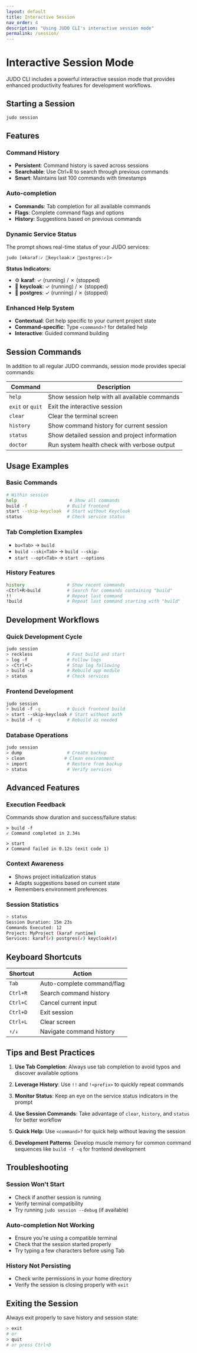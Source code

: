 ```yaml
---
layout: default
title: Interactive Session
nav_order: 4
description: "Using JUDO CLI's interactive session mode"
permalink: /session/
---
```


# Interactive Session Mode

JUDO CLI includes a powerful interactive session mode that provides enhanced productivity features for development workflows.

## Starting a Session

```bash
judo session
```

## Features

### Command History
- **Persistent**: Command history is saved across sessions
- **Searchable**: Use Ctrl+R to search through previous commands
- **Smart**: Maintains last 100 commands with timestamps

### Auto-completion
- **Commands**: Tab completion for all available commands
- **Flags**: Complete command flags and options
- **History**: Suggestions based on previous commands

### Dynamic Service Status
The prompt shows real-time status of your JUDO services:

```
judo [⚙️karaf:✓ 🔐keycloak:✗ 🐘postgres:✓]> 
```

**Status Indicators:**
- ⚙️ **karaf**: ✓ (running) / ✗ (stopped)
- 🔐 **keycloak**: ✓ (running) / ✗ (stopped)  
- 🐘 **postgres**: ✓ (running) / ✗ (stopped)

### Enhanced Help System
- **Contextual**: Get help specific to your current project state
- **Command-specific**: Type `<command>?` for detailed help
- **Interactive**: Guided command building

## Session Commands

In addition to all regular JUDO commands, session mode provides special commands:

| Command | Description |
|---------|-------------|
| `help` | Show session help with all available commands |
| `exit` or `quit` | Exit the interactive session |
| `clear` | Clear the terminal screen |
| `history` | Show command history for current session |
| `status` | Show detailed session and project information |
| `doctor` | Run system health check with verbose output |

## Usage Examples

### Basic Commands
```bash
# Within session
help                    # Show all commands
build -f               # Build frontend
start --skip-keycloak  # Start without Keycloak
status                 # Check service status
```

### Tab Completion Examples
- `bu<Tab>` → `build`
- `build --ski<Tab>` → `build --skip-`
- `start --opt<Tab>` → `start --options`

### History Features
```bash
history                # Show recent commands
<Ctrl+R>build          # Search for commands containing "build"
!!                     # Repeat last command
!build                 # Repeat last command starting with "build"
```

## Development Workflows

### Quick Development Cycle
```bash
judo session
> reckless             # Fast build and start
> log -f               # Follow logs
> <Ctrl+C>             # Stop log following
> build -a             # Rebuild app module
> status               # Check services
```

### Frontend Development
```bash
judo session
> build -f -q          # Quick frontend build
> start --skip-keycloak # Start without auth
> build -f -q          # Rebuild as needed
```

### Database Operations
```bash
judo session
> dump                 # Create backup
> clean               # Clean environment
> import               # Restore from backup
> status               # Verify services
```

## Advanced Features

### Execution Feedback
Commands show duration and success/failure status:
```
> build -f
✓ Command completed in 2.34s

> start
✗ Command failed in 0.12s (exit code 1)
```

### Context Awareness
- Shows project initialization status
- Adapts suggestions based on current state
- Remembers environment preferences

### Session Statistics
```bash
> status
Session Duration: 15m 23s
Commands Executed: 12
Project: MyProject (karaf runtime)
Services: karaf(✓) postgres(✓) keycloak(✗)
```

## Keyboard Shortcuts

| Shortcut | Action |
|----------|--------|
| `Tab` | Auto-complete command/flag |
| `Ctrl+R` | Search command history |
| `Ctrl+C` | Cancel current input |
| `Ctrl+D` | Exit session |
| `Ctrl+L` | Clear screen |
| `↑/↓` | Navigate command history |

## Tips and Best Practices

1. **Use Tab Completion**: Always use tab completion to avoid typos and discover available options

2. **Leverage History**: Use `!!` and `!<prefix>` to quickly repeat commands

3. **Monitor Status**: Keep an eye on the service status indicators in the prompt

4. **Use Session Commands**: Take advantage of `clear`, `history`, and `status` for better workflow

5. **Quick Help**: Use `<command>?` for quick help without leaving the session

6. **Development Patterns**: Develop muscle memory for common command sequences like `build -f -q` for frontend development

## Troubleshooting

### Session Won't Start
- Check if another session is running
- Verify terminal compatibility
- Try running `judo session --debug` (if available)

### Auto-completion Not Working
- Ensure you're using a compatible terminal
- Check that the session started properly
- Try typing a few characters before using Tab

### History Not Persisting
- Check write permissions in your home directory
- Verify the session is closing properly with `exit`

## Exiting the Session

Always exit properly to save history and session state:

```bash
> exit
# or
> quit
# or press Ctrl+D
```